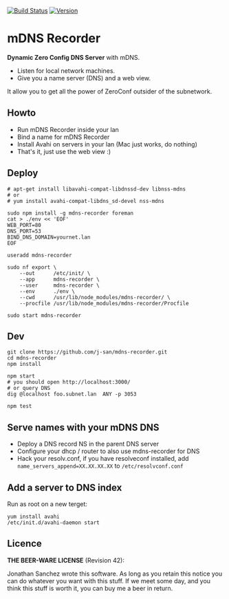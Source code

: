 
[![Build Status](http://img.shields.io/travis/j-san/mdns-recorder/master.svg)](https://travis-ci.org/j-san/mdns-recorder)
[![Version](http://img.shields.io/npm/v/mdns-recorder.svg)](https://www.npmjs.org/package/mdns-recorder)

mDNS Recorder
=============

**Dynamic Zero Config DNS Server** with mDNS.

- Listen for local network machines.
- Give you a name server (DNS) and a web view.

It allow you to get all the power of ZeroConf outsider of the subnetwork.


Howto
-----

- Run mDNS Recorder inside your lan
- Bind a name for mDNS Recorder
- Install Avahi on servers in your lan (Mac just works, do nothing)
- That's it, just use the web view :)


Deploy
------

```
# apt-get install libavahi-compat-libdnssd-dev libnss-mdns
# or
# yum install avahi-compat-libdns_sd-devel nss-mdns

sudo npm install -g mdns-recorder foreman
cat > ./env << 'EOF'
WEB_PORT=80
DNS_PORT=53
BIND_DNS_DOMAIN=yournet.lan
EOF

useradd mdns-recorder

sudo nf export \
    --out      /etc/init/ \
    --app      mdns-recorder \
    --user     mdns-recorder \
    --env      ./env \
    --cwd      /usr/lib/node_modules/mdns-recorder/ \
    --procfile /usr/lib/node_modules/mdns-recorder/Procfile

sudo start mdns-recorder
```

Dev
---

```
git clone https://github.com/j-san/mdns-recorder.git
cd mdns-recorder
npm install

npm start
# you should open http://localhost:3000/
# or query DNS
dig @localhost foo.subnet.lan  ANY -p 3053

npm test
```

Serve names with your mDNS DNS
------------------------------

- Deploy a DNS record NS in the parent DNS server
- Configure your dhcp / router to also use mdns-recorder for DNS
- Hack your resolv.conf, if you have resolveconf installed, add `name_servers_append=XX.XX.XX.XX` to `/etc/resolvconf.conf`


Add a server to DNS index
-------------------------

Run as root on a new terget:

```
yum install avahi
/etc/init.d/avahi-daemon start
```

Licence
-------

**THE BEER-WARE LICENSE** (Revision 42):

Jonathan Sanchez wrote this software. As long as you retain this notice you
can do whatever you want with this stuff. If we meet some day, and you think
this stuff is worth it, you can buy me a beer in return.
